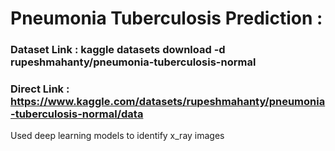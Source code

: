 # Pneumonia Tuberculosis Prediction :
### Dataset Link : kaggle datasets download -d rupeshmahanty/pneumonia-tuberculosis-normal 
### Direct  Link : https://www.kaggle.com/datasets/rupeshmahanty/pneumonia-tuberculosis-normal/data

Used deep learning models to identify x_ray images
